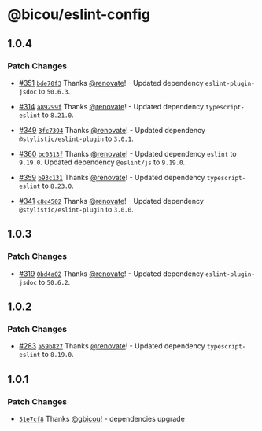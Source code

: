 # @bicou/eslint-config

## 1.0.4

### Patch Changes

- [#351](https://github.com/gbicou/prosemirror-render/pull/351) [`bde70f3`](https://github.com/gbicou/prosemirror-render/commit/bde70f36c55aa4378f19515c7089e4edeb6e16aa) Thanks [@renovate](https://github.com/apps/renovate)! - Updated dependency `eslint-plugin-jsdoc` to `50.6.3`.

- [#314](https://github.com/gbicou/prosemirror-render/pull/314) [`a89299f`](https://github.com/gbicou/prosemirror-render/commit/a89299f4afe29b06126e69a2bd4a2267fd311ead) Thanks [@renovate](https://github.com/apps/renovate)! - Updated dependency `typescript-eslint` to `8.21.0`.

- [#349](https://github.com/gbicou/prosemirror-render/pull/349) [`3fc7394`](https://github.com/gbicou/prosemirror-render/commit/3fc7394f09bf5eacba73a4a04bf4b67df2c25e86) Thanks [@renovate](https://github.com/apps/renovate)! - Updated dependency `@stylistic/eslint-plugin` to `3.0.1`.

- [#360](https://github.com/gbicou/prosemirror-render/pull/360) [`bc0313f`](https://github.com/gbicou/prosemirror-render/commit/bc0313f3298b1b344db142067cd3eec726eb1a99) Thanks [@renovate](https://github.com/apps/renovate)! - Updated dependency `eslint` to `9.19.0`.
  Updated dependency `@eslint/js` to `9.19.0`.

- [#359](https://github.com/gbicou/prosemirror-render/pull/359) [`b93c131`](https://github.com/gbicou/prosemirror-render/commit/b93c1316d616115dd24f17fb18f5fc3e01f87926) Thanks [@renovate](https://github.com/apps/renovate)! - Updated dependency `typescript-eslint` to `8.23.0`.

- [#341](https://github.com/gbicou/prosemirror-render/pull/341) [`c8c4502`](https://github.com/gbicou/prosemirror-render/commit/c8c4502e6e94907af9224857c9c90a9ffa6b5d53) Thanks [@renovate](https://github.com/apps/renovate)! - Updated dependency `@stylistic/eslint-plugin` to `3.0.0`.

## 1.0.3

### Patch Changes

- [#319](https://github.com/gbicou/prosemirror-render/pull/319) [`0bd4a02`](https://github.com/gbicou/prosemirror-render/commit/0bd4a025ccf5f4ef539388322940eec89013f8b5) Thanks [@renovate](https://github.com/apps/renovate)! - Updated dependency `eslint-plugin-jsdoc` to `50.6.2`.

## 1.0.2

### Patch Changes

- [#283](https://github.com/gbicou/prosemirror-render/pull/283) [`a59b827`](https://github.com/gbicou/prosemirror-render/commit/a59b827a297cbae97c18968c255cde96a9d983b0) Thanks [@renovate](https://github.com/apps/renovate)! - Updated dependency `typescript-eslint` to `8.19.0`.

## 1.0.1

### Patch Changes

- [`51e7cf8`](https://github.com/gbicou/prosemirror-render/commit/51e7cf8a6ac2689934529d40ec000867733f0704) Thanks [@gbicou](https://github.com/gbicou)! - dependencies upgrade
